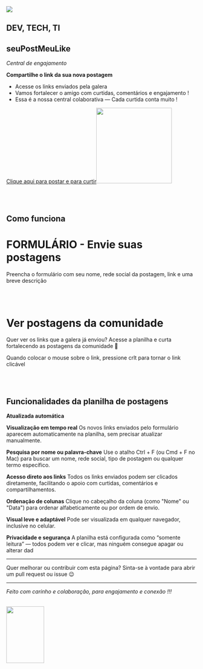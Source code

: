 
<img src="https://solmorcillo.com.br/yourpostmylike/assets/img/yourpost_mylike_banner1.jpg">

## DEV, TECH, TI

## seuPostMeuLike

*Central de engajamento*

**Compartilhe o link da sua nova postagem**

* Acesse os links enviados pela galera
* Vamos fortalecer o amigo com curtidas, comentários e engajamento !
* Essa é a nossa central colaborativa — Cada curtida conta muito !  

<a href="https://solmorcillo.com.br/yourpostmylike/go.html">Clique aqui para postar e para curtir<img src="https://solmorcillo.com.br/yourpostmylike/assets/img/yourpost_mylike_logo.png" width="200px" height="200px"></a>

<br><br>

## Como funciona


# FORMULÁRIO - Envie suas postagens
Preencha o formulário com seu nome, rede social da postagem, link e uma breve descrição

<!--<a href="https://forms.gle/nMdsVDFs8PQKYWpB8" target="_blank" rel="noopener noreferrer">👉 Clique aqui para adicionar sua postagem</a>-->

<br><br>

# Ver postagens da comunidade
Quer ver os links que a galera já enviou?
Acesse a planilha e curta fortalecendo as postagens da comunidade 💬

<!--<a href="https://docs.google.com/spreadsheets/d/1JP3NmIpwISiu7XF-HXOnGf3Z6QFX84_fPTjCl9AL6LU/edit?usp=sharing" target="_blank" rel="noopener noreferrer">👉 Clique aqui para ver os links, acessar e curtir</a>-->
Quando colocar o mouse sobre o link, pressione crlt para tornar o link clicável 

<br><br>

## Funcionalidades da planilha de postagens

**Atualizada automática**

**Visualização em tempo real** Os novos links enviados pelo formulário aparecem automaticamente na planilha, sem precisar atualizar manualmente.

**Pesquisa por nome ou palavra-chave** Use o atalho Ctrl + F (ou Cmd + F no Mac) para buscar um nome, rede social, tipo de postagem ou qualquer termo específico.

**Acesso direto aos links** Todos os links enviados podem ser clicados diretamente, facilitando o apoio com curtidas, comentários e compartilhamentos.

**Ordenação de colunas** Clique no cabeçalho da coluna (como "Nome" ou "Data") para ordenar alfabeticamente ou por ordem de envio.

**Visual leve e adaptável** Pode ser visualizada em qualquer navegador, inclusive no celular.

**Privacidade e segurança** A planilha está configurada como “somente leitura” — todos podem ver e clicar, mas ninguém consegue apagar ou alterar dad

---

Quer melhorar ou contribuir com esta página? Sinta-se à vontade para abrir um pull request ou issue 😉

---

*Feito com carinho e colaboração, para engajamento e conexão !!!*

<br>

<img src="https://solmorcillo.com.br/imgs_public/logo_SM.jpg" width="100px" height="150px">

